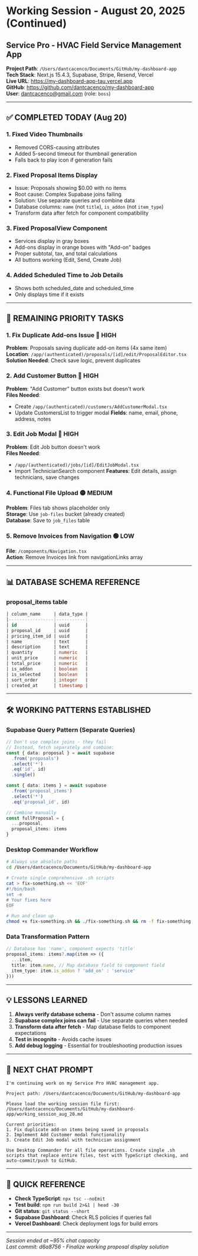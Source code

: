 # Working Session - August 20, 2025 (Continued)
## Service Pro - HVAC Field Service Management App

**Project Path**: `/Users/dantcacenco/Documents/GitHub/my-dashboard-app`  
**Tech Stack**: Next.js 15.4.3, Supabase, Stripe, Resend, Vercel  
**Live URL**: https://my-dashboard-app-tau.vercel.app  
**GitHub**: https://github.com/dantcacenco/my-dashboard-app  
**User**: dantcacenco@gmail.com (role: `boss`)

---

## ✅ COMPLETED TODAY (Aug 20)

### 1. **Fixed Video Thumbnails**
- Removed CORS-causing attributes
- Added 5-second timeout for thumbnail generation
- Falls back to play icon if generation fails

### 2. **Fixed Proposal Items Display**
- Issue: Proposals showing $0.00 with no items
- Root cause: Complex Supabase joins failing
- Solution: Use separate queries and combine data
- Database columns: `name` (not `title`), `is_addon` (not `item_type`)
- Transform data after fetch for component compatibility

### 3. **Fixed ProposalView Component**
- Services display in gray boxes
- Add-ons display in orange boxes with "Add-on" badges
- Proper subtotal, tax, and total calculations
- All buttons working (Edit, Send, Create Job)

### 4. **Added Scheduled Time to Job Details**
- Shows both scheduled_date and scheduled_time
- Only displays time if it exists

---

## 🔴 REMAINING PRIORITY TASKS

### **1. Fix Duplicate Add-ons Issue** 🔴 HIGH
**Problem**: Proposals saving duplicate add-on items (4x same item)  
**Location**: `/app/(authenticated)/proposals/[id]/edit/ProposalEditor.tsx`  
**Solution Needed**: Check save logic, prevent duplicates

### **2. Add Customer Button** 🔴 HIGH
**Problem**: "Add Customer" button exists but doesn't work  
**Files Needed**:
- Create `/app/(authenticated)/customers/AddCustomerModal.tsx`
- Update CustomersList to trigger modal
**Fields**: name, email, phone, address, notes

### **3. Edit Job Modal** 🔴 HIGH
**Problem**: Edit Job button doesn't work  
**Files Needed**: 
- `/app/(authenticated)/jobs/[id]/EditJobModal.tsx`
- Import TechnicianSearch component
**Features**: Edit details, assign technicians, save changes

### **4. Functional File Upload** 🟡 MEDIUM
**Problem**: Files tab shows placeholder only  
**Storage**: Use `job-files` bucket (already created)  
**Database**: Save to `job_files` table

### **5. Remove Invoices from Navigation** 🟢 LOW
**File**: `/components/Navigation.tsx`  
**Action**: Remove Invoices link from navigationLinks array

---

## 📊 DATABASE SCHEMA REFERENCE

### **proposal_items table**
```sql
| column_name     | data_type |
|-----------------|-----------|
| id              | uuid      |
| proposal_id     | uuid      |
| pricing_item_id | uuid      |
| name            | text      |
| description     | text      |
| quantity        | numeric   |
| unit_price      | numeric   |
| total_price     | numeric   |
| is_addon        | boolean   |
| is_selected     | boolean   |
| sort_order      | integer   |
| created_at      | timestamp |
```

---

## 🛠️ WORKING PATTERNS ESTABLISHED

### **Supabase Query Pattern (Separate Queries)**
```typescript
// Don't use complex joins - they fail
// Instead, fetch separately and combine:
const { data: proposal } = await supabase
  .from('proposals')
  .select('*')
  .eq('id', id)
  .single()

const { data: items } = await supabase
  .from('proposal_items')
  .select('*')
  .eq('proposal_id', id)

// Combine manually
const fullProposal = {
  ...proposal,
  proposal_items: items
}
```

### **Desktop Commander Workflow**
```bash
# Always use absolute paths
cd /Users/dantcacenco/Documents/GitHub/my-dashboard-app

# Create single comprehensive .sh scripts
cat > fix-something.sh << 'EOF'
#!/bin/bash
set -e
# Your fixes here
EOF

# Run and clean up
chmod +x fix-something.sh && ./fix-something.sh && rm -f fix-something.sh
```

### **Data Transformation Pattern**
```typescript
// Database has 'name', component expects 'title'
proposal_items: items?.map(item => ({
  ...item,
  title: item.name, // Map database field to component field
  item_type: item.is_addon ? 'add_on' : 'service'
}))
```

---

## 💡 LESSONS LEARNED

1. **Always verify database schema** - Don't assume column names
2. **Supabase complex joins can fail** - Use separate queries when needed
3. **Transform data after fetch** - Map database fields to component expectations
4. **Test in incognito** - Avoids cache issues
5. **Add debug logging** - Essential for troubleshooting production issues

---

## 🚀 NEXT CHAT PROMPT

```
I'm continuing work on my Service Pro HVAC management app. 

Project path: /Users/dantcacenco/Documents/GitHub/my-dashboard-app

Please load the working session file first:
/Users/dantcacenco/Documents/GitHub/my-dashboard-app/working_session_aug_20.md

Current priorities:
1. Fix duplicate add-on items being saved in proposals
2. Implement Add Customer modal functionality
3. Create Edit Job modal with technician assignment

Use Desktop Commander for all file operations. Create single .sh scripts that replace entire files, test with TypeScript checking, and auto-commit/push to GitHub.
```

---

## 📝 QUICK REFERENCE

- **Check TypeScript**: `npx tsc --noEmit`
- **Test build**: `npm run build 2>&1 | head -30`
- **Git status**: `git status --short`
- **Supabase Dashboard**: Check RLS policies if queries fail
- **Vercel Dashboard**: Check deployment logs for build errors

---

*Session ended at ~95% chat capacity*  
*Last commit: d6a8756 - Finalize working proposal display solution*
